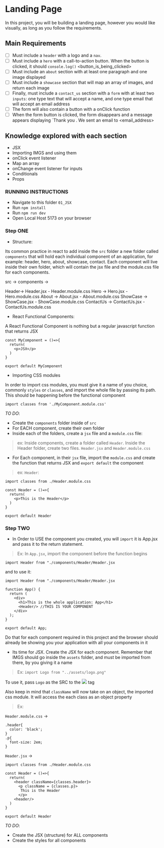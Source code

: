 # Landing Page

In this project, you will be building a landing page, however you would like visually, as long as you follow the requirements.

## Main Requirements

- [ ] Must include a `header` with a logo and a `nav`.
- [ ] Must include a `hero` with a call-to-action button. When the button is clicked, it should `console.log()` <button_is_being_clicked>
- [ ] Must include an `about` section with at least one paragraph and one image displayed
- [ ] Must include a `showcase` section that will map an array of images, and return each image
- [ ] Finally, must include a `contact_us` section with a `form` with at least two `inputs`: one type text that will accept a name, and one type email that will accept an email address
- [ ] The form will also contain a button with a onClick function
- [ ] When the form button is clicked, the form disappears and a message appears displaying `Thank you <username>. We sent an email to <email_address>

## Knowledge explored with each section

- JSX
- Importing IMGS and using them
- onClick event listener
- Map an array
- onChange event listener for inputs
- Conditionals
- Props

### RUNNING INSTRUCTIONS

- Navigate to this folder `01_JSX`
- Run `npm install`
- Run `npm run dev`
- Open Local Host 5173 on your browser

### Step ONE

- Structure:

Its common practice in react to add inside the `src` folder a new folder called `components` that will hold each individual component of an application, for example: header, hero, about, showcase, contact. Each component will live inside their own folder, which will contain the jsx file and the module.css file for each components.

src -> components ->

Header-> Header.jsx - Header.module.css
Hero -> Hero.jsx - Hero.module.css
About -> About.jsx - About.module.css
ShowCase -> ShowCase.jsx - ShowCase.module.css
ContactUs -> ContactUs.jsx - ContactUs.module.css

- React Functional Components:

A React Functional Component is nothing but a regular javascript function that returns JSX

```
const MyComponent = ()=>{
  return(
    <p>JSX</p>
  )
}

export default MyComponent

```

- Importing CSS modules

In order to import css modules, you must give it a name of you choice, commonly `styles` or `classes`, and import the whole file by passing its path. This should be happening before the functional component

`import classes from './MyComponent.module.css'`

_TO_ _DO_:

- Create the `components` folder inside of `src`
- For EACH component, create their own folder
- Inside each of the folders, create a `jsx` file and a `module.css` file:

> ex: Inside components, create a folder called `Header`. Inside the Header folder, create two files. `Header.jsx` and `Header.module.css`

- For Each component, in their `jsx` file, import the `module.css` and create the function that returns JSX and `export default` the component

> ex: `Header`:

```
import classes from ./Header.module.css

const Header = ()=>{
  return(
    <p>This is the Header</p>
  )
}

export default Header

```

### Step TWO

- In Order to USE the component you created, you will `import` it is App.jsx and pass it to the return statement.

> Ex: In `App.jsx`, import the component before the function begins

```
import Header from "./components/Header/Header.jsx
```

and to use it:

```
import Header from "./components/Header/Header.jsx

function App() {
  return (
    <div>
      <h1>This is the whole application: App</h1>
      <Header/> //THIS IS YOUR COMPONENT
    </div>
  );
}

export default App;

```

Do that for each component required in this project and the browser should already be showing you your application with all your components in it

- Its time for JSX. Create the JSX for each component. Remember that IMGS should go inside the `assets` folder, and must be imported from there, by you giving it a name

> Ex: `import Logo from "../assets/logo.png"`

To use it, pass `Logo` as the SRC to the <img src={Logo}/> tag

Also keep in mind that `className` will now take on an object, the imported css module. It will access the each class as an object property

> Ex:

`Header.module.css` ->

```
.header{
  color: 'black';
}
.p{
  font-size: 2em;
}
```

`Header.jsx` ->

```
import classes from ./Header.module.css

const Header = ()=>{
  return(
    <header className={classes.header}>
      <p className = {classes.p}>
       This is the Header
      </p>
    <header/>
  )
}

export default Header

```

_TO_ _DO_:

- Create the JSX (structure) for ALL components
- Create the styles for all components
